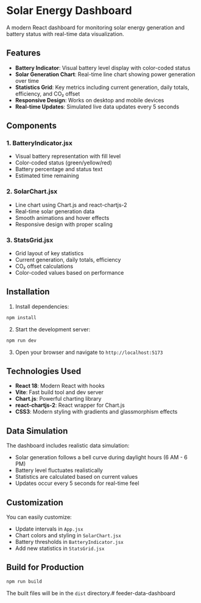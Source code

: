 # Solar Energy Dashboard

A modern React dashboard for monitoring solar energy generation and battery status with real-time data visualization.

## Features

- **Battery Indicator**: Visual battery level display with color-coded status
- **Solar Generation Chart**: Real-time line chart showing power generation over time
- **Statistics Grid**: Key metrics including current generation, daily totals, efficiency, and CO₂ offset
- **Responsive Design**: Works on desktop and mobile devices
- **Real-time Updates**: Simulated live data updates every 5 seconds

## Components

### 1. BatteryIndicator.jsx
- Visual battery representation with fill level
- Color-coded status (green/yellow/red)
- Battery percentage and status text
- Estimated time remaining

### 2. SolarChart.jsx
- Line chart using Chart.js and react-chartjs-2
- Real-time solar generation data
- Smooth animations and hover effects
- Responsive design with proper scaling

### 3. StatsGrid.jsx
- Grid layout of key statistics
- Current generation, daily totals, efficiency
- CO₂ offset calculations
- Color-coded values based on performance

## Installation

1. Install dependencies:
```bash
npm install
```

2. Start the development server:
```bash
npm run dev
```

3. Open your browser and navigate to `http://localhost:5173`

## Technologies Used

- **React 18**: Modern React with hooks
- **Vite**: Fast build tool and dev server
- **Chart.js**: Powerful charting library
- **react-chartjs-2**: React wrapper for Chart.js
- **CSS3**: Modern styling with gradients and glassmorphism effects

## Data Simulation

The dashboard includes realistic data simulation:
- Solar generation follows a bell curve during daylight hours (6 AM - 6 PM)
- Battery level fluctuates realistically
- Statistics are calculated based on current values
- Updates occur every 5 seconds for real-time feel

## Customization

You can easily customize:
- Update intervals in `App.jsx`
- Chart colors and styling in `SolarChart.jsx`
- Battery thresholds in `BatteryIndicator.jsx`
- Add new statistics in `StatsGrid.jsx`

## Build for Production

```bash
npm run build
```

The built files will be in the `dist` directory.# feeder-data-dashboard
